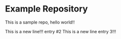 # Example Repository
This is a sample repo, hello world!!

This is a new line!!! entry #2
This is a new line entry 3!!!